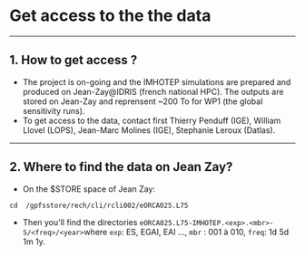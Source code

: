 # Get access to the the data

---
## 1. How to get access ?
* The project is on-going and the IMHOTEP simulations are prepared and produced on Jean-Zay@IDRIS (french national HPC). The outputs are stored on Jean-Zay and reprensent ~200 To for WP1 (the global sensitivity runs).
* To get access to the data, contact first Thierry Penduff (IGE), William Llovel (LOPS), Jean-Marc Molines (IGE), Stephanie Leroux (Datlas).

---
## 2. Where to find the data on Jean Zay?

* On the $STORE space of Jean Zay:

```
cd  /gpfsstore/rech/cli/rcli002/eORCA025.L75
```
* Then you'll find the directories `eORCA025.L75-IMHOTEP.<exp>.<mbr>-S/<freq>/<year>`where 
`exp`: ES, EGAI, EAI ..., `mbr` : 001 à 010, `freq`: 1d 5d 1m 1y.
